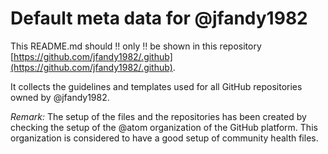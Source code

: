 # Default meta data for @jfandy1982

This README.md should  :bangbang: only :bangbang: be shown in this repository [https://github.com/jfandy1982/.github](https://github.com/jfandy1982/.github).

It collects the guidelines and templates used for all GitHub repositories owned by @jfandy1982.

_Remark:_ The setup of the files and the repositories has been created by checking the setup of the @atom organization of the GitHub platform. This organization is considered to have a good setup of community health files.

